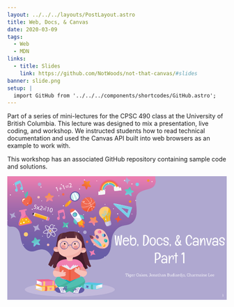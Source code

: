```yaml
---
layout: ../../../layouts/PostLayout.astro
title: Web, Docs, & Canvas
date: 2020-03-09
tags:
  - Web
  - MDN
links:
  - title: Slides
    link: https://github.com/NotWoods/not-that-canvas/#slides
banner: slide.png
setup: |
  import GitHub from '../../../components/shortcodes/GitHub.astro';
---
```


Part of a series of mini-lectures for the CPSC 490 class at the University of British Columbia. This lecture was designed to mix a presentation, live coding, and workshop. We instructed students how to read technical documentation and used the Canvas API built into web browsers as an example to work with.

This workshop has an associated GitHub repository containing sample code and solutions.

<GitHub repo="NotWoods/not-that-canvas" />

![](slide.png)
